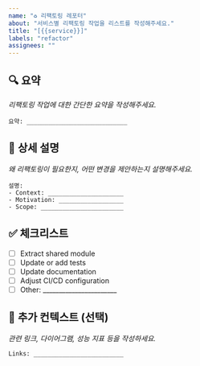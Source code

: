 ```yaml
---
name: "♻️ 리팩토링 레포터"
about: "서비스별 리팩토링 작업을 리스트를 작성해주세요."
title: "[{{service}}]"
labels: "refactor"
assignees: ""
---
```


## 🔍 요약
_리팩토링 작업에 대한 간단한 요약을 작성해주세요._

```
요약: ____________________________
```

## 📝 상세 설명
_왜 리팩토링이 필요한지, 어떤 변경을 제안하는지 설명해주세요._

```
설명:
- Context: _____________________
- Motivation: __________________
- Scope: _______________________
```

## ✅ 체크리스트
- [ ] Extract shared module
- [ ] Update or add tests
- [ ] Update documentation
- [ ] Adjust CI/CD configuration
- [ ] Other: _______________________

## 🔗 추가 컨텍스트 (선택)
_관련 링크, 다이어그램, 성능 지표 등을 작성하세요._

```
Links: _________________________
```
